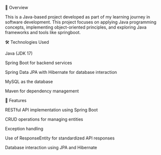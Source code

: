 📌 Overview

This is a Java-based project developed as part of my learning journey in software development. This project focuses on applying Java programming concepts, implementing object-oriented principles, and exploring Java frameworks and tools like springboot.

🛠 Technologies Used

Java (JDK 17)

Spring Boot for backend services

Spring Data JPA with Hibernate for database interaction

MySQL as the database

Maven for dependency management


🚀 Features

RESTful API implementation using Spring Boot

CRUD operations for managing entities

Exception handling

Use of ResponseEntity for standardized API responses

Database interaction using JPA and Hibernate

